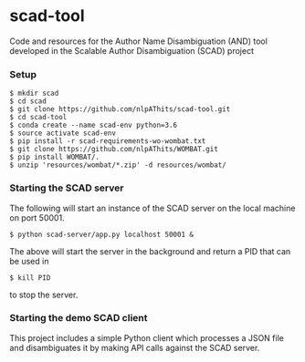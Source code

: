 # scad-tool
Code and resources for the Author Name Disambiguation (AND) tool developed in the Scalable Author Disambiguation (SCAD) project

<h3>Setup</h3>

<p>

```shell
$ mkdir scad
$ cd scad
$ git clone https://github.com/nlpAThits/scad-tool.git
$ cd scad-tool
$ conda create --name scad-env python=3.6
$ source activate scad-env
$ pip install -r scad-requirements-wo-wombat.txt 
$ git clone https://github.com/nlpAThits/WOMBAT.git
$ pip install WOMBAT/.
$ unzip 'resources/wombat/*.zip' -d resources/wombat/
```

</p>

<h3>Starting the SCAD server</h3>
The following will start an instance of the SCAD server on the local machine on port 50001.

<p>
  
```shell
$ python scad-server/app.py localhost 50001 &

```  
</p>
The above will start the server in the background and return a PID that can be used in 

```shell
$ kill PID

```  
to stop the server.


<h3>Starting the demo SCAD client</h3>
This project includes a simple Python client which processes a JSON file and disambiguates it by making API calls against the SCAD server.
